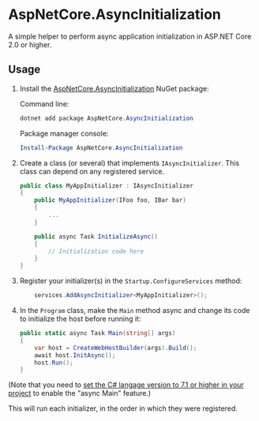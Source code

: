 # AspNetCore.AsyncInitialization

A simple helper to perform async application initialization in ASP.NET Core 2.0 or higher.

## Usage

1. Install the [AspNetCore.AsyncInitialization](https://www.nuget.org/packages/AspNetCore.AsyncInitialization/) NuGet package:

    Command line:

    ```PowerShell
    dotnet add package AspNetCore.AsyncInitialization
    ```

    Package manager console:
    ```PowerShell
    Install-Package AspNetCore.AsyncInitialization
    ```


1. Create a class (or several) that implements `IAsyncInitializer`. This class can depend on any registered service.

    ```csharp
    public class MyAppInitializer : IAsyncInitializer
    {
        public MyAppInitializer(IFoo foo, IBar bar)
        {
            ...
        }

        public async Task InitializeAsync()
        {
            // Initialization code here
        }
    }
    ```

1. Register your initializer(s) in the `Startup.ConfigureServices` method:

    ```csharp
        services.AddAsyncInitializer<MyAppInitializer>();
    ```

1. In the `Program` class, make the `Main` method async and change its code to initialize the host before running it:

    ```csharp
    public static async Task Main(string[] args)
    {
        var host = CreateWebHostBuilder(args).Build();
        await host.InitAsync();
        host.Run();
    }
    ```

(Note that you need to [set the C# langage version to 7.1 or higher in your project](https://docs.microsoft.com/en-us/dotnet/csharp/language-reference/configure-language-version#edit-the-csproj-file) to enable the "async Main" feature.)

This will run each initializer, in the order in which they were registered.
